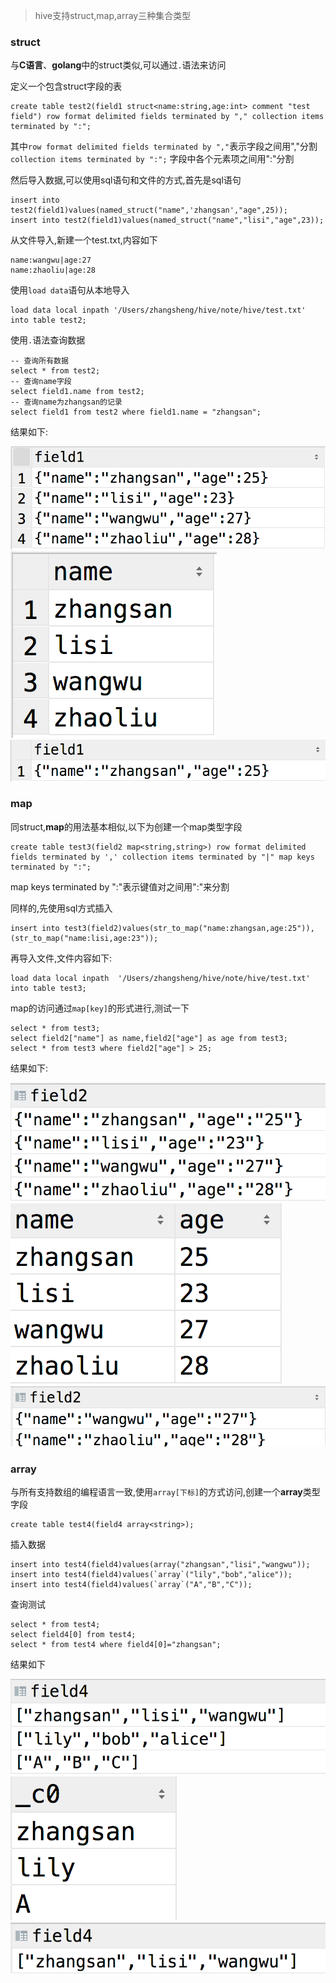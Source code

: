 >hive支持struct,map,array三种集合类型

### struct
与**C语言**、**golang**中的struct类似,可以通过`.`语法来访问

定义一个包含struct字段的表
```text
create table test2(field1 struct<name:string,age:int> comment "test field") row format delimited fields terminated by "," collection items terminated by ":";
```

其中`row format delimited fields terminated by ","`表示字段之间用","分割
`collection items terminated by ":";` 字段中各个元素项之间用":"分割

然后导入数据,可以使用sql语句和文件的方式,首先是sql语句
```text
insert into test2(field1)values(named_struct("name",'zhangsan',"age",25));
insert into test2(field1)values(named_struct("name","lisi","age",23));
```

从文件导入,新建一个test.txt,内容如下
```text
name:wangwu|age:27
name:zhaoliu|age:28
```

使用`load data`语句从本地导入
```text
load data local inpath '/Users/zhangsheng/hive/note/hive/test.txt' into table test2;
```

使用`.`语法查询数据
```text
-- 查询所有数据
select * from test2;
-- 查询name字段
select field1.name from test2;
-- 查询name为zhangsan的记录
select field1 from test2 where field1.name = "zhangsan";
```

结果如下:

![result1](../img/result1.png)
![result2](../img/result2.png)
![result3](../img/result3.png)

### map
同struct,**map**的用法基本相似,以下为创建一个map类型字段
```text
create table test3(field2 map<string,string>) row format delimited fields terminated by ',' collection items terminated by "|" map keys terminated by ":";
```
map keys terminated by ":"表示键值对之间用":"来分割

同样的,先使用sql方式插入
```text
insert into test3(field2)values(str_to_map("name:zhangsan,age:25")),(str_to_map("name:lisi,age:23"));
```

再导入文件,文件内容如下:
```text
load data local inpath  '/Users/zhangsheng/hive/note/hive/test.txt' into table test3;
```

map的访问通过`map[key]`的形式进行,测试一下
```text
select * from test3;
select field2["name"] as name,field2["age"] as age from test3;
select * from test3 where field2["age"] > 25;
```

结果如下:

![result4](../img/result4.png)
![result5](../img/result5.png)
![result6](../img/result6.png)

### array
与所有支持数组的编程语言一致,使用`array[下标]`的方式访问,创建一个**array**类型字段
```text
create table test4(field4 array<string>);
```

插入数据
```text
insert into test4(field4)values(array("zhangsan","lisi","wangwu"));
insert into test4(field4)values(`array`("lily","bob","alice"));
insert into test4(field4)values(`array`("A","B","C"));
```

查询测试
```text
select * from test4;
select field4[0] from test4;
select * from test4 where field4[0]="zhangsan";
```

结果如下

![result7](../img/result7.png)
![result8](../img/result8.png)
![result9](../img/result9.png)
